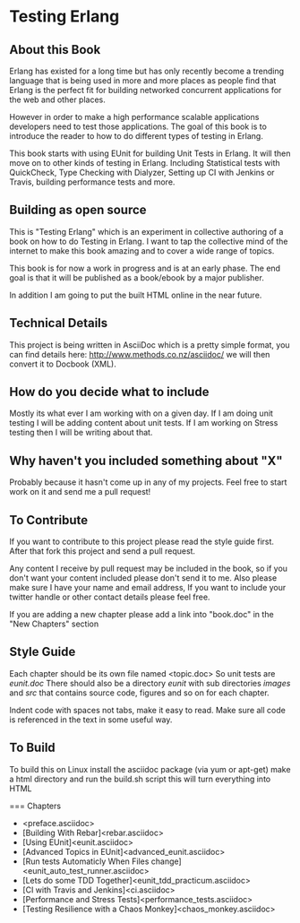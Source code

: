 
# Testing Erlang

## About this Book

Erlang has existed for a long time but has only recently become a
trending language that is being used in more and more places as people
find that Erlang is the perfect fit for building networked concurrent
applications for the web and other places.

However in order to make a high performance scalable applications
developers need to test those applications. The goal of this book is
to introduce the reader to how to do different types of testing in
Erlang. 

This book starts with using EUnit for building Unit Tests in
Erlang. It will then move on to other kinds of testing in
Erlang. Including Statistical tests with QuickCheck, Type Checking
with Dialyzer, Setting up CI with Jenkins or Travis, building
performance tests and more.


## Building as open source

This is "Testing Erlang" which is an experiment in collective
authoring of a book on how to do Testing in Erlang. I want to tap the
collective mind of the internet to make this book amazing and to cover
a wide range of topics.

This book is for now a work in progress and is at an early phase. The
end goal is that it will be published as a book/ebook by a major
publisher.

In addition I am going to put the built HTML online in the near
future. 

## Technical Details


This project is being written in AsciiDoc which is a pretty simple
format, you can find details here: http://www.methods.co.nz/asciidoc/
we will then convert it to Docbook (XML).

## How do you decide what to include

Mostly its what ever I am working with on a given day. If I am doing
unit testing I will be adding content about unit tests. If I am
working on Stress testing then I will be writing about that. 

## Why haven't you included something about "X"

Probably because it hasn't come up in any of my projects. Feel free to
start work on it and send me a pull request!

## To Contribute

If you want to contribute to this project please read the style guide
first. After that fork this project and send a pull request.

Any content I receive by pull request may be included in the book, so
if you don't want your content included please don't send it to
me. Also please make sure I have your name and email address, If you
want to include your twitter handle or other contact details please
feel free. 

If you are adding a new chapter please add a link into
"book.doc" in the "New Chapters" section

## Style Guide

Each chapter should be its own file named <topic.doc> So unit tests
are *eunit.doc* There should also be a directory *eunit* with sub
directories *images* and *src* that contains source code, figures and
so on for each chapter.

Indent code with spaces not tabs, make it easy to read. Make sure all
code is referenced in the text in some useful way. 


## To Build 

To build this on Linux install the asciidoc package (via yum or
apt-get) make a html directory and run the build.sh script this will
turn everything into HTML


=== Chapters

* <preface.asciidoc>
* [Building With Rebar]<rebar.asciidoc>
* [Using EUnit]<eunit.asciidoc>
* [Advanced Topics in EUnit]<advanced_eunit.asciidoc>
* [Run tests Automaticly When Files change]<eunit_auto_test_runner.asciidoc>
* [Lets do some TDD Together]<eunit_tdd_practicum.asciidoc>
* [CI with Travis and Jenkins]<ci.asciidoc>
* [Performance and Stress Tests]<performance_tests.asciidoc>
* [Testing Resilience with a Chaos Monkey]<chaos_monkey.asciidoc>
